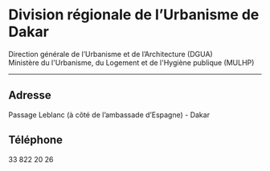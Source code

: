 # Division régionale de l’Urbanisme de Dakar

Direction générale de l’Urbanisme et de l’Architecture (DGUA)  
Ministère du l'Urbanisme, du Logement et de l'Hygiène publique (MULHP)  

-----------------------------------------------------------------------------------------------------------------------------------------

**Adresse**
-----------

Passage Leblanc (à côté de l’ambassade d’Espagne) - Dakar

**Téléphone**
-------------

33 822 20 26
